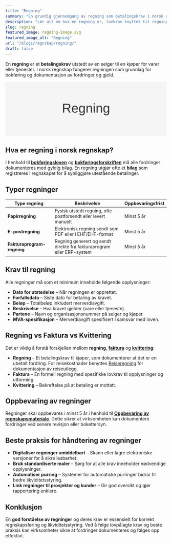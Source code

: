 ```yaml
---
title: "Regning"
summary: "En grundig gjennomgang av regning som betalingskrav i norsk regnskap, inkludert typer, lovkrav, forskjeller fra faktura og kvittering, oppbevaring og anbefalte rutiner."
description: "Lær alt om hva en regning er, lovkrav knyttet til regninger i norsk regnskap, typer regninger, forskjeller fra faktura og kvitteringskrav, samt oppbevarings- og håndteringspraksis."
slug: regning
featured_image: regning-image.svg
featured_image_alt: "Regning"
url: "/blogs/regnskap/regning/"
draft: false
---
```


En **regning** er et **betalingskrav** utstedt av en selger til en kjøper for varer eller tjenester. I norsk regnskap fungerer regningen som grunnlag for bokføring og dokumentasjon av fordringer og gjeld.

![Regning](regning-image.svg)

## Hva er regning i norsk regnskap?

I henhold til **[bokføringsloven](/blogs/regnskap/hva-er-bokforingsloven "Hva er Bokføringsloven? Komplett Guide til Norsk Bokføringslovgivning")** og **[bokføringsforskriften](/blogs/regnskap/hva-er-bokforingsforskriften "Bokføringsforskriften - Komplett Guide til Norske Bokføringskrav og Regler")** må alle fordringer dokumenteres med gyldig bilag. En regning utgjør ofte et **bilag** som registreres i regnskapet for å synliggjøre utestående betalinger.

## Typer regninger

| **Type regning**           | **Beskrivelse**                                                          | **Oppbevaringsfrist** |
|----------------------------|--------------------------------------------------------------------------|-----------------------|
| **Papirregning**           | Fysisk utstedt regning, ofte postforsendt eller levert manuelt            | Minst 5 år            |
| **E-postregning**          | Elektronisk regning sendt som PDF eller i EHF/EHF-format                  | Minst 5 år            |
| **Fakturaprogram-regning** | Regning generert og sendt direkte fra fakturaprogram eller ERP-system     | Minst 5 år            |

## Krav til regning

Alle regninger må som et minimum inneholde følgende opplysninger:

* **Dato for utstedelse** – Når regningen er opprettet.
* **Forfallsdato** – Siste dato for betaling av kravet.
* **Beløp** – Totalbeløp inkludert merverdiavgift.
* **Beskrivelse** – Hva kravet gjelder (vare eller tjeneste).
* **Partene** – Navn og organisasjonsnummer på selger og kjøper.
* **MVA-spesifikasjon** – Merverdiavgift spesifisert i samsvar med loven.

## Regning vs Faktura vs Kvittering

Det er viktig å forstå forskjellen mellom **regning**, **[faktura](/blogs/regnskap/hva-er-en-faktura "Hva er en Faktura? En Guide til Norske Fakturakrav")** og **[kvittering](/blogs/regnskap/kvittering "Hva er Kvittering? En Guide til Kvitteringskrav i Norsk Regnskap")**:

* **Regning** – Et betalingskrav til kjøper, som dokumenterer at det er en ubetalt fordring. For reisekostnader benyttes [Reiseregning](/blogs/regnskap/reiseregning "Reiseregning - Guide til reiseregninger i Norsk Regnskap") for dokumentasjon av reiseutlegg.
* **Faktura** – En formell regning med spesifikke lovkrav til opplysninger og utforming.
* **Kvittering** – Bekreftelse på at betaling er mottatt.

## Oppbevaring av regninger

Regninger skal oppbevares i minst 5 år i henhold til **[Oppbevaring av regnskapsmateriale](/blogs/regnskap/oppbevaring-av-regnskapsmateriale "Oppbevaring av Regnskapsmateriale - Krav, Frister og Beste Praksis i Norge")**. Dette sikrer at virksomheten kan dokumentere fordringer ved senere revisjon eller bokettersyn.

## Beste praksis for håndtering av regninger

* **Digitaliser regninger umiddelbart** – Skann eller lagre elektroniske versjoner for å sikre lesbarhet.
* **Bruk standardiserte maler** – Sørg for at alle krav inneholder nødvendige opplysninger.
* **Automatiser purring** – Systemer for automatiske purringer bidrar til bedre likviditetsstyring.
* **Link regninger til prosjekter og kunder** – Gir god oversikt og gjør rapportering enklere.

## Konklusjon

En **god forståelse av regninger** og deres krav er essensielt for korrekt regnskapsføring og likviditetsstyring. Ved å følge lovpålagte krav og beste praksis kan virksomheter sikre at fordringer dokumenteres og følges opp effektivt.
